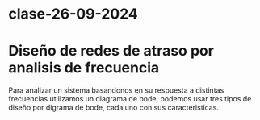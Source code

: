 # clase-26-09-2024
# Diseño de redes de atraso por analisis de frecuencia
Para analizar un sistema basandonos en su respuesta a distintas frecuencias utilizamos un diagrama de bode, podemos usar tres tipos de diseño por digrama de bode, cada uno con sus caracteristicas.
